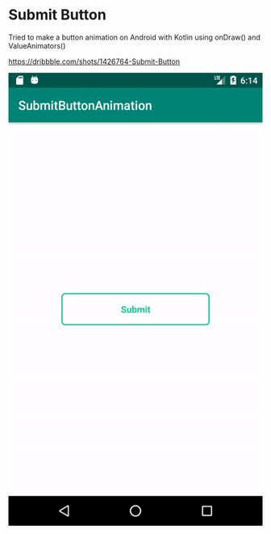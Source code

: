 # Submit Button
Tried to make a button animation on Android with Kotlin using onDraw() and ValueAnimators()

https://dribbble.com/shots/1426764-Submit-Button

![Submit button animation](animation.gif)
